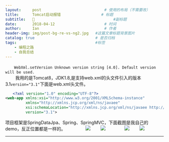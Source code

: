 ```yaml
---
layout:     post             				# 使用的布局（不需要改）
title:      Tomcat启动报错          		# 标题 
subtitle:   🙈 					  				#副标题
date:       2018-04-12  					# 时间
author:     Ian                  			# 作者
header-img: img/post-bg-re-vs-ng2.jpg	#这篇文章标题背景图片
catalog: true                        	# 是否归档
tags:                              		#标签
    - 编程之路
    - 自我总结
---
```





　　`WebXml.setVersion Unknown version string [4.0]. Default version will be used.`<br>
　　
我用的是Tomcat8，JDK1.8,是支持web.xml的头文件引入的版本3.1`version="3.1"`下面是web.xml头文件。

``` xml
　　<?xml version="1.0" encoding="UTF-8"?>
<web-app xmlns:xsi="http://www.w3.org/2001/XMLSchema-instance"
         xmlns="http://xmlns.jcp.org/xml/ns/javaee"
         xsi:schemaLocation="http://xmlns.jcp.org/xml/ns/javaee http://xmlns.jcp.org/xml/ns/javaee/web-app_3_1.xsd"
         version="3.1">
```

项目框架是SpringDataJpa、Spring、SpringMVC，下面截图是我自己的demo，反正位置都是一样的。
　　
　　![](https://ws4.sinaimg.cn/large/006tNc79gy1fqbc05x2e9j31ba0li3yy.jpg)
　　![](https://ws3.sinaimg.cn/large/006tNc79gy1fqbc04wmaxj31kw0f0dgk.jpg)
　　　　![](https://ws2.sinaimg.cn/large/006tNc79gy1fqbc4vz7mrj31da14m754.jpg)
　　![](https://ws1.sinaimg.cn/large/006tNc79gy1fqbc4wxxqvj30no0wa0ti.jpg)

***


